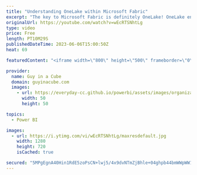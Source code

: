 ```yaml
---
title: "Understanding OneLake within Microsoft Fabric"
excerpt: "The key to Microsoft Fabric is definitely OneLake! OneLake enables the reuse of data within Fabric to help drive all of the engines. One copy of the data! Josh Caplan joins us to help get an understanding of the power of OneLake.  OneLake, the OneDrive for data https://learn.microsoft.com/fabric/onelake/onelake-overview"
originalUrl: https://youtube.com/watch?v=wEcRTSNhtLg
type: video
price: Free
length: PT10M29S
publishedDateTime: 2023-06-06T15:00:50Z
heat: 69

featuredContent: "<iframe width=\"800\" height=\"500\" frameborder=\"0\" src=\"https://www.youtube.com/embed/wEcRTSNhtLg\" allow=\"accelerometer; autoplay; encrypted-media; gyroscope; picture-in-picture\" allowfullscreen></iframe>"

provider:
  name: Guy in a Cube
  domain: guyinacube.com
  images:
    - url: https://everyday-cc.github.io/powerbi/assets/images/organizations/guyinacube.com-50x50.jpg
      width: 50
      height: 50

topics:
  - Power BI

images:
  - url: https://i.ytimg.com/vi/wEcRTSNhtLg/maxresdefault.jpg
    width: 1280
    height: 720
    isCached: true

secured: "5MPgEgnA40Hin1RdE5zoPsCN+lwj5/4x9dvNTmZjBhle+04ghpb44bmWWpWW1ddBAnb/WN/sDh+gBJtFAAyll7hOEbhgZVxWADeWtwfBRnGEs6pzOjrn1JO+9m69BlchF1www+AUCfG/uwDrNlJmFiHIA23bYLUVTF9KQgw4tWa9QyxrL0EpVEX26JsTVHYgBB4pXBad4ZeV6SJfReEQtVtRsLBOxjBOXkSHI7nhjgup2cFM5zMCK5m9T8x88tWKgnf/LCFutgvJlXifqRAVhZdWzB9AZjsfsn76RnSPmye+RfQQqwb4d4NfvaQqUXDRgE4asnu9e67I6zBXsVOoVQ+yo2bnxjubesNYKc9fxs0M++quKPxUqRsouTJhEzJFs0Y5TueL/Zu3lIlT5Ei+y4LFpIR4fZMy498SmsEYyAo=;gDkywD7ejFGyR03zvlMbwA=="
---
```


